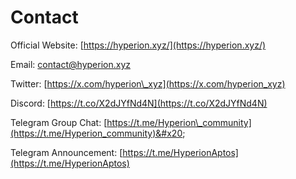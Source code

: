 # Contact

Official Website: [https://hyperion.xyz/](https://hyperion.xyz/)

Email: contact@hyperion.xyz

Twitter: [https://x.com/hyperion\_xyz](https://x.com/hyperion_xyz)

Discord: [https://t.co/X2dJYfNd4N](https://t.co/X2dJYfNd4N)

Telegram Group Chat: [https://t.me/Hyperion\_community](https://t.me/Hyperion_community)&#x20;

Telegram Announcement: [https://t.me/HyperionAptos](https://t.me/HyperionAptos)

